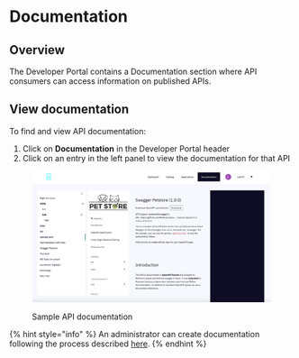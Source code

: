 # Documentation

## Overview

The Developer Portal contains a Documentation section where API consumers can access information on published APIs.

## View documentation

To find and view API documentation:

1. Click on **Documentation** in the Developer Portal header
2. Click on an entry in the left panel to view the documentation for that API

<figure><img src="../../.gitbook/assets/dev portal_documentation.png" alt=""><figcaption><p>Sample API documentation</p></figcaption></figure>

{% hint style="info" %}
An administrator can create documentation following the process described [here](../advanced-developer-portal-configuration/documentation.md).
{% endhint %}
